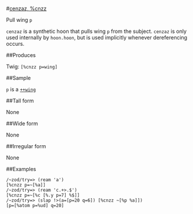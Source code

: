 #[cenzaz, %cnzz](#cnzz)

Pull wing `p`

`cenzaz` is a synthetic hoon that pulls wing `p` from the subject. `cenzaz`  is only used internally by `hoon.hoon`, but is used implicitly whenever dereferencing occurs.

##Produces

Twig: `[%cnzz p=wing]`

##Sample

`p` is a [`++wing`]()

##Tall form

None

##Wide form

None

##Irregular form

None

##Examples

    /~zod/try=> (ream 'a')
    [%cnzz p=~[%a]]
    /~zod/try=> (ream 'c.+>.$')
    [%cnzz p=~[%c [%.y p=7] %$]]
    /~zod/try=> (slap !>(a=[p=20 q=6]) [%cnzz ~[%p %a]])
    [p=[%atom p=%ud] q=20]
